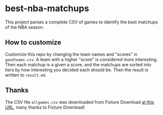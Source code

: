 # best-nba-matchups
This project parses a complete CSV of games to identify the best matchups of the NBA season.


## How to customize

Customize this repo by changing the team names and "scores" in `goodteams.csv`. A team with a higher "score" is considered more interesting. Then each matchup is a given a score, and the matchups are sorted into tiers by how interesting you decided each should be. Then the result is written to `result.md`.

## Thanks

The CSV file `allgames.csv` was downloaded from Fixture Download [at this URL](https://fixturedownload.com/results/nba-2019), many thanks to Fixture Download!
